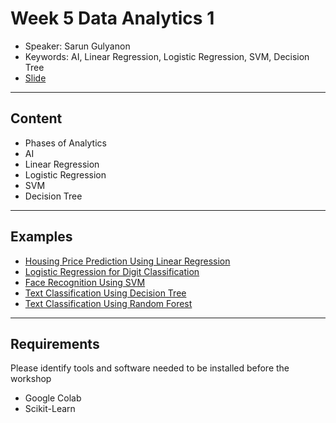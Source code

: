 # Week 5 Data Analytics 1
* Speaker: Sarun Gulyanon
* Keywords: AI, Linear Regression, Logistic Regression, SVM, Decision Tree
* [Slide](https://docs.google.com/presentation/d/1ziID-mRar5FnrQNOq-RIHqreYvNBOMs1XdqH6qr3SnE/edit?usp=sharing)

----
## Content
* Phases of Analytics
* AI
* Linear Regression
* Logistic Regression
* SVM
* Decision Tree 

----
## Examples
* [Housing Price Prediction Using Linear Regression](https://colab.research.google.com/drive/1yOoMbzn4iDxzV-i6s2tYsUsQH7qS98XY)
* [Logistic Regression for Digit Classification](https://colab.research.google.com/drive/1oRa_89rVJa_LCjsV2e1Tv6IX0v65mPb7)
* [Face Recognition Using SVM](https://colab.research.google.com/drive/1Mxg1xJH6_eeYhR0ShtpDaZHroevbcI-x)
* [Text Classification Using Decision Tree](https://colab.research.google.com/drive/1kxjsOska_Ea7LGdODXQ0CTHSDEZT2TPL)
* [Text Classification Using Random Forest](https://colab.research.google.com/drive/1svztr0fnNxC0ZB9h4fLd_Us-9uPBhy02)

----
## Requirements
  Please identify tools and software needed to be installed before the workshop
* Google Colab
* Scikit-Learn